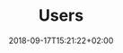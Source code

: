 ---
date: 2018-09-17T15:21:22+02:00
title: Users
description: The platform user layer.
weight: 3
---